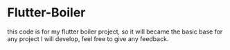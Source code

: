 # Flutter-Boiler
this code is for my flutter boiler project, so it will became the basic base for any project I will develop, feel free to give any feedback.

